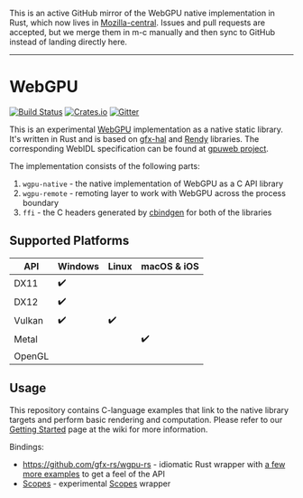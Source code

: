 This is an active GitHub mirror of the WebGPU native implementation in Rust, which now lives in [Mozilla-central](https://hg.mozilla.org/mozilla-central). Issues and pull requests are accepted, but we merge them in m-c manually and then sync to GitHub instead of landing directly here.

---
# WebGPU
[![Build Status](https://travis-ci.org/gfx-rs/wgpu.svg)](https://travis-ci.org/gfx-rs/wgpu)
[![Crates.io](https://img.shields.io/crates/v/wgpu-native.svg?label=wgpu-native)](https://crates.io/crates/wgpu-native)
[![Gitter](https://badges.gitter.im/gfx-rs/webgpu.svg)](https://gitter.im/gfx-rs/webgpu)

This is an experimental [WebGPU](https://www.w3.org/community/gpu/) implementation as a native static library. It's written in Rust and is based on [gfx-hal](https://github.com/gfx-rs/gfx) and [Rendy](https://github.com/amethyst/rendy) libraries. The corresponding WebIDL specification can be found at [gpuweb project](https://github.com/gpuweb/gpuweb/blob/master/spec/index.bs).

The implementation consists of the following parts:
  1. `wgpu-native` - the native implementation of WebGPU as a C API library
  2. `wgpu-remote` - remoting layer to work with WebGPU across the process boundary
  3. `ffi` - the C headers generated by [cbindgen](https://github.com/eqrion/cbindgen) for both of the libraries

## Supported Platforms

   API   |       Windows      |       Linux        |    macOS & iOS     |
  -----  | ------------------ | ------------------ | ------------------ |
  DX11   | :heavy_check_mark: |                    |                    |
  DX12   | :heavy_check_mark: |                    |                    |
  Vulkan | :heavy_check_mark: | :heavy_check_mark: |                    |
  Metal  |                    |                    | :heavy_check_mark: |
  OpenGL |                    |                    |                    |

## Usage

This repository contains C-language examples that link to the native library targets and perform basic rendering and computation. Please refer to our [Getting Started](https://github.com/gfx-rs/wgpu/wiki/Getting-Started#getting-started) page at the wiki for more information.

Bindings:
  - https://github.com/gfx-rs/wgpu-rs - idiomatic Rust wrapper with [a few more examples](https://github.com/gfx-rs/wgpu-rs/tree/master/examples) to get a feel of the API
  - [Scopes](https://nest.pijul.com/porky11/wgpu) - experimental [Scopes](scopes.rocks) wrapper
